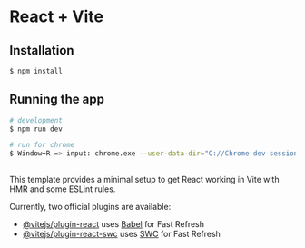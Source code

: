 # React + Vite


## Installation

```bash
$ npm install
```

## Running the app

```bash
# development
$ npm run dev

```

```bash
# run for chrome
$ Window+R => input: chrome.exe --user-data-dir="C://Chrome dev session" --disable-web-security
    
```

This template provides a minimal setup to get React working in Vite with HMR and some ESLint rules.

Currently, two official plugins are available:

- [@vitejs/plugin-react](https://github.com/vitejs/vite-plugin-react/blob/main/packages/plugin-react/README.md) uses [Babel](https://babeljs.io/) for Fast Refresh
- [@vitejs/plugin-react-swc](https://github.com/vitejs/vite-plugin-react-swc) uses [SWC](https://swc.rs/) for Fast Refresh
